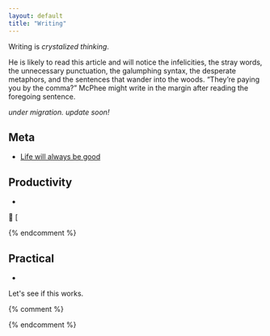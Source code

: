 ```yaml
---
layout: default
title: "Writing"
---
```


Writing is *crystalized thinking*.

>
He is likely to read this article and will notice the infelicities, the stray words, the unnecessary punctuation, the galumphing syntax, the desperate metaphors, and the sentences that wander into the woods. “They’re paying you by the comma?” McPhee might write in the margin after reading the foregoing sentence.

[^fiction]: I also enjoy coalescing my thoughts and design ideas into short [design fictions](/stories), if you'd prefer reading stories over hastily scrawled notes

*under migration. update soon!*

## Meta
- [Life will always be good](/writing/life)

## Productivity
- 

<span class="arrow"></span> **📄** [

<span class="new"></span>
{% endcomment %}

## Practical
- 
Let's see if this works. 

{% comment %}
<!-- {% capture numposts %}{{ site.posts | size }}{% endcapture %}
{% if numposts != '0' %}
## Talks by Year

{% for post in site.posts %}{% assign currentyear = post.date | date: "%Y" %}{% if currentyear != prevyear %}
### {{ currentyear }}
{% assign prevyear = currentyear %}{% endif %} - [{{ post.title }}]({{ site.baseurl }}{{ post.url }}) - {{ post.date | date: '%B %-d' }}
{% endfor %}
{% endif %} -->
{% endcomment %}